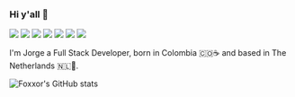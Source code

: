 ### Hi y'all 👋

[![](https://camo.githubusercontent.com/dcd998f0b6567f17873812fa9bcc9767d63c056862c19024ccbfe5ec7cefe2eb/687474703a2f2f7075626c69632e7365727665726c6573732e636f6d2f6261646765732f76332e737667)](https://www.npmjs.com/package/serverless)
[![](https://img.shields.io/badge/amazonaws?style=flat&logo=aws&logoColor=white&color=1a1b27)](https://aws.amazon.com/)
[![](https://img.shields.io/badge/TypeScript-informational?style=flat&logo=typescript&logoColor=blue&color=1a1b27)](https://www.typescriptlang.org/)
[![](https://img.shields.io/badge/Node.js-informational?style=flat&logo=node.js&logoColor=blue&color=1a1b27)](https://nodejs.org/en/)
[![](https://img.shields.io/badge/Jest-informational?style=flat&logo=Jest&logoColor=blue&color=1a1b27)](https://jestjs.io/)
[![](https://img.shields.io/badge/Git-informational?style=flat&logo=Git&logoColor=blue&color=1a1b27)](https://git-scm.com/)
[![](https://img.shields.io/badge/Docker-informational?style=flat&logo=docker&logoColor=white&color=1a1b27)](https://www.docker.com/)

I'm Jorge a Full Stack Developer, born in Colombia 🇨🇴☕ and based in The Netherlands 🇳🇱🥪.

![Foxxor's GitHub stats](https://github-readme-stats.vercel.app/api?username=foxxor&show_icons=true&theme=onedark)

<!--
**foxxor/foxxor** is a ✨ _special_ ✨ repository because its `README.md` (this file) appears on your GitHub profile.

Here are some ideas to get you started:

- 🔭 I’m currently working on ...
- 🌱 I’m currently learning ...
- 👯 I’m looking to collaborate on ...
- 🤔 I’m looking for help with ...
- 💬 Ask me about ...
- 📫 How to reach me: ...
- 😄 Pronouns: ...
- ⚡ Fun fact: ...
-->
